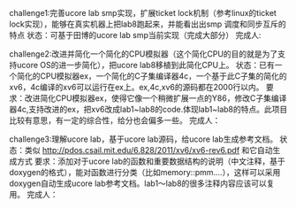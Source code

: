 challenge1:完善ucore lab smp实现，扩展ticket lock机制（参考linux的ticket lock实现），能够在真实机器上把lab8跑起来，并能看出出smp 调度和同步互斥的特点
状态：可基于田博的ucore lab smp当前实现（完成大部分）
完成人:

challenge2:改进并简化一个简化的CPU模拟器（这个简化CPU的目的就是为了支持ucore OS的进一步简化），把ucore lab8移植到此简化CPU上。
状态：已有一个简化的CPU模拟器ex，一个简化的C子集编译器4c，一个基于此C子集的简化的xv6，4c编译的xv6可以运行在ex上。ex,4c,xv6的源码都在2000行以内。
要求：改进简化CPU模拟器ex，使得它像一个稍微扩展一点的Y86，修改C子集编译器4c,支持改进的ex，把xv6改成lab1~lab8的code.体现lab1~lab8的特点。此项目比较有意思，有一定的综合性，给分也会偏多一些。
完成人：

challenge3:理解ucore lab，基于ucore lab源码，给ucore lab生成参考文档。
状态：类似 http://pdos.csail.mit.edu/6.828/2011/xv6/xv6-rev6.pdf 和它自动生成方式
要求：添加对于ucore lab的函数和重要数据结构的说明（中文注释，基于doxygen的格式），能对函数进行分类（比如memory::pmm....），这样可以采用doxygen自动生成ucore lab参考文档。lab1～lab8的很多注释内容应该可以复用。
完成人：
